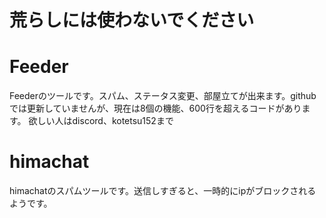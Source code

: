 # 荒らしには使わないでください

# Feeder
Feederのツールです。スパム、ステータス変更、部屋立てが出来ます。githubでは更新していませんが、現在は8個の機能、600行を超えるコードがあります。
欲しい人はdiscord、kotetsu152まで
# himachat
himachatのスパムツールです。送信しすぎると、一時的にipがブロックされるようです。
